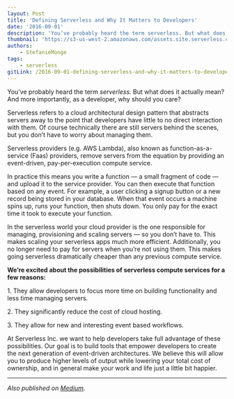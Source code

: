 ```yaml
---
layout: Post
title: 'Defining Serverless and Why It Matters to Developers'
date: '2016-09-01'
description: 'You’ve probably heard the term serverless. But what does it actually mean? And more importantly, as a developer, why should you care?'
thumbnail: 'https://s3-us-west-2.amazonaws.com/assets.site.serverless.com/blog/sls.png'
authors:
    - StefanieMonge
tags:
    - serverless
gitLink: /2016-09-01-defining-serverless-and-why-it-matters-to-developers.md
---
```


You’ve probably heard the term _serverless._ But what does it actually mean? And more importantly, as a developer, why should you care?

Serverless refers to a cloud architectural design pattern that abstracts servers away to the point that developers have little to no direct interaction with them. Of course technically there are still servers behind the scenes, but you don’t have to worry about managing them.

Serverless providers (e.g. AWS Lambda), also known as function-as-a-service (Faas) providers, remove servers from the equation by providing an event-driven, pay-per-execution compute service.

In practice this means you write a function — a small fragment of code — and upload it to the service provider. You can then execute that function based on any event. For example, a user clicking a signup button or a new record being stored in your database. When that event occurs a machine spins up, runs your function, then shuts down. You only pay for the exact time it took to execute your function.

In the serverless world your cloud provider is the one responsible for managing, provisioning and scaling servers — so you don’t have to. This makes scaling your serverless apps much more efficient. Additionally, you no longer need to pay for servers when you’re not using them. This makes going serverless dramatically cheaper than any previous compute service.

**We’re excited about the possibilities of serverless compute services for a few reasons:**

1\. They allow developers to focus more time on building functionality and less time managing servers.

2\. They significantly reduce the cost of cloud hosting.

3\. They allow for new and interesting event based workflows.

At Serverless Inc. we want to help developers take full advantage of these possibilities. Our goal is to build tools that empower developers to create the next generation of event-driven architectures. We believe this will allow you to produce higher levels of output while lowering your total cost of ownership, and in general make your work and life just a little bit happier.

* * *

_Also published on [Medium](https://medium.com/@serverlessinc/defining-serverless-and-why-it-matters-to-developers-2a972aacbbe4)._
